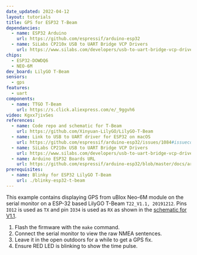 ```yaml
---
date_updated: 2022-04-12
layout: tutorials
title: GPS for ESP32 T-Beam
dependancies:
  - name: ESP32 Arduino
    url: https://github.com/espressif/arduino-esp32
  - name: SiLabs CP210x USB to UART Bridge VCP Drivers
    url: https://www.silabs.com/developers/usb-to-uart-bridge-vcp-drivers
chips:
  - ESP32-DOWDQ6
  - NEO-6M
dev_board: LilyGO T-Beam
sensors:
  - gps
features:
  - uart
components:
  - name: TTGO T-Beam
    url: https://s.click.aliexpress.com/e/_9ggvh6
video: Kgxx7jivSes
references:
  - name: Code repo and schematic for T-Beam
    url: https://github.com/Xinyuan-LilyGO/LilyGO-T-Beam
  - name: Link to USB to UART driver for ESP32 on macOS
    url: https://github.com/espressif/arduino-esp32/issues/1084#issuecomment-363294312
  - name: SiLabs CP210x USB to UART Bridge VCP Drivers
    url: https://www.silabs.com/developers/usb-to-uart-bridge-vcp-drivers
  - name: Arduino ESP32 Boards URL
    url: https://github.com/espressif/arduino-esp32/blob/master/docs/arduino-ide/boards_manager.md
prerequisites:
  - name: Blinky for ESP32 LilyGO T-Beam
    url: ./blinky-esp32-t-beam
---
```


This example contains displaying GPS from uBlox Neo-6M module on the serial monitor on a ESP-32 based LilyGO T-Beam `T22_V1.1, 20191212`. Pins `IO12` is used as `TX` and pin `IO34` is used as `RX` as shown in the [schematic for V1.1](https://github.com/Xinyuan-LilyGO/LilyGO-T-Beam/blob/master/schematic/LilyGo_TBeam_V1.1.pdf).

1. Flash the firmware with the `make` command.
1. Connect the serial monitor to view the raw NMEA sentences.
1. Leave it in the open outdoors for a while to get a GPS fix.
1. Ensure RED LED is blinking to show the time pulse.
